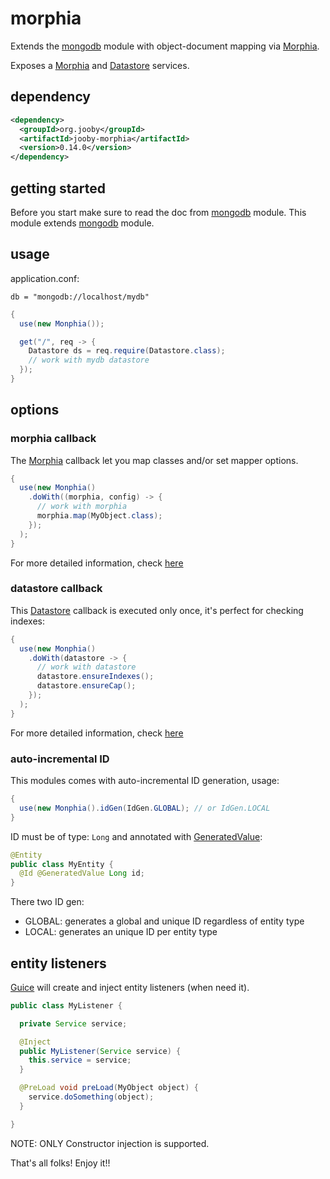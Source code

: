 # morphia

Extends the [mongodb](https://github.com/jooby-project/jooby/tree/master/jooby-mongodb) module with object-document mapping via [Morphia](https://github.com/mongodb/morphia).

Exposes a [Morphia](https://rawgit.com/wiki/mongodb/morphia/javadoc/0.111/org/mongodb/morphia/Morphia.html) and [Datastore](https://rawgit.com/wiki/mongodb/morphia/javadoc/0.111/org/mongodb/morphia/Datastore.html) services.

## dependency

```xml
<dependency>
  <groupId>org.jooby</groupId>
  <artifactId>jooby-morphia</artifactId>
  <version>0.14.0</version>
</dependency>
```

## getting started

Before you start make sure to read the doc from [mongodb](https://github.com/jooby-project/jooby/tree/master/jooby-mongodb) module. This module extends [mongodb](https://github.com/jooby-project/jooby/tree/master/jooby-mongodb) module.

## usage

application.conf:

```properties
db = "mongodb://localhost/mydb"
```

```java
{
  use(new Monphia());

  get("/", req -> {
    Datastore ds = req.require(Datastore.class);
    // work with mydb datastore
  });
}
```

## options

### morphia callback

The [Morphia](https://rawgit.com/wiki/mongodb/morphia/javadoc/0.111/org/mongodb/morphia/Morphia.html) callback let you map classes and/or set mapper options.

```java
{
  use(new Monphia()
    .doWith((morphia, config) -> {
      // work with morphia
      morphia.map(MyObject.class);
    });
  );
}
```

For more detailed information, check [here](https://github.com/mongodb/morphia/wiki/MappingObjects)

### datastore callback

This [Datastore](https://rawgit.com/wiki/mongodb/morphia/javadoc/0.111/org/mongodb/morphia/Datastore.html) callback is executed only once, it's perfect for checking indexes:

```java
{
  use(new Monphia()
    .doWith(datastore -> {
      // work with datastore
      datastore.ensureIndexes();
      datastore.ensureCap();
    });
  );
}
```

For more detailed information, check [here](https://github.com/mongodb/morphia/wiki/Datastore#ensure-indexes-and-caps)

### auto-incremental ID
This modules comes with auto-incremental ID generation, usage:

```java
{
  use(new Monphia().idGen(IdGen.GLOBAL); // or IdGen.LOCAL
}
```

ID must be of type: ```Long``` and annotated with [GeneratedValue](/apidocs/GeneratedValue.html):

```java
@Entity
public class MyEntity {
  @Id @GeneratedValue Long id;
}
```

There two ID gen:

* GLOBAL: generates a global and unique ID regardless of entity type
* LOCAL: generates an unique ID per entity type

## entity listeners

[Guice](https://github.com/google/guice) will create and inject entity listeners (when need it).


```java
public class MyListener {

  private Service service;

  @Inject
  public MyListener(Service service) {
    this.service = service;
  }

  @PreLoad void preLoad(MyObject object) {
    service.doSomething(object);
  }

}
```

NOTE: ONLY Constructor injection is supported.

That's all folks! Enjoy it!!
